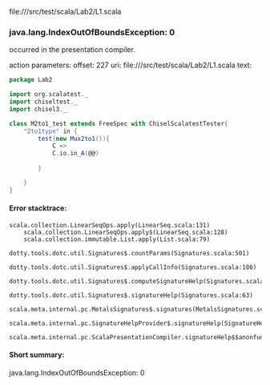 file://<WORKSPACE>/src/test/scala/Lab2/L1.scala
### java.lang.IndexOutOfBoundsException: 0

occurred in the presentation compiler.

action parameters:
offset: 227
uri: file://<WORKSPACE>/src/test/scala/Lab2/L1.scala
text:
```scala
package Lab2

import org.scalatest._
import chiseltest._ 
import chisel3._ 

class M2to1_test extends FreeSpec with ChiselScalatestTester{
    "2to1type" in {
        test(new Mux2to1()){
            C =>
            C.io.in_A(@@)
            
        }

    }
}
```



#### Error stacktrace:

```
scala.collection.LinearSeqOps.apply(LinearSeq.scala:131)
	scala.collection.LinearSeqOps.apply$(LinearSeq.scala:128)
	scala.collection.immutable.List.apply(List.scala:79)
	dotty.tools.dotc.util.Signatures$.countParams(Signatures.scala:501)
	dotty.tools.dotc.util.Signatures$.applyCallInfo(Signatures.scala:186)
	dotty.tools.dotc.util.Signatures$.computeSignatureHelp(Signatures.scala:94)
	dotty.tools.dotc.util.Signatures$.signatureHelp(Signatures.scala:63)
	scala.meta.internal.pc.MetalsSignatures$.signatures(MetalsSignatures.scala:17)
	scala.meta.internal.pc.SignatureHelpProvider$.signatureHelp(SignatureHelpProvider.scala:51)
	scala.meta.internal.pc.ScalaPresentationCompiler.signatureHelp$$anonfun$1(ScalaPresentationCompiler.scala:375)
```
#### Short summary: 

java.lang.IndexOutOfBoundsException: 0